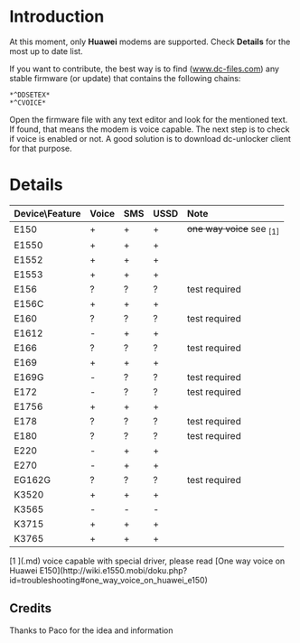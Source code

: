 # Introduction #

At this moment, only **Huawei** modems are supported. Check **Details** for the most up to date list.

If you want to contribute, the best way is to find (www.dc-files.com) any stable firmware (or update) that contains the following chains:

```
*^DDSETEX*
*^CVOICE*
```

Open the firmware file with any text editor and look for the mentioned text. If found, that means the modem is voice capable. The next step is to check if voice is enabled or not. A good solution is to download dc-unlocker client for that purpose.


# Details #

| **Device\Feature** | **Voice** | **SMS** | **USSD** | **Note** |
|:-------------------|:----------|:--------|:---------|:---------|
| E150               | +         | +       | +        | ~~one way voice~~ see <sub>[1]</sub> |
| E1550              | +         | +       | +        |          |
| E1552              | +         | +       | +        |          |
| E1553              | +         | +       | +        |          |
| E156               | ?         | ?       | ?        | test required |
| E156C              | +         | +       | +        |          |
| E160               | ?         | ?       | ?        | test required |
| E1612              | -         | +       | +        |          |
| E166               | ?         | ?       | ?        | test required |
| E169               | +         | +       | +        |          |
| E169G              | -         | ?       | ?        | test required |
| E172               | -         | ?       | ?        | test required |
| E1756              | +         | +       | +        |          |
| E178               | ?         | ?       | ?        | test required |
| E180               | ?         | ?       | ?        | test required |
| E220               | -         | +       | +        |          |
| E270               | -         | +       | +        |          |
| EG162G             | ?         | ?       | ?        | test required |
| K3520              | +         | +       | +        |          |
| K3565              | -         | -       | -        |          |
| K3715              | +         | +       | +        |          |
| K3765              | +         | +       | +        |          |

<p />
[1 ](.md) voice capable with special driver, please read [One way voice on Huawei E150](http://wiki.e1550.mobi/doku.php?id=troubleshooting#one_way_voice_on_huawei_e150)

## Credits ##
Thanks to Paco for the idea and information